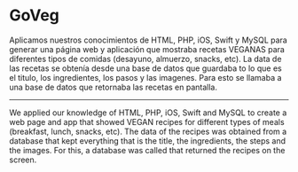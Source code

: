 # GoVeg

Aplicamos nuestros conocimientos de HTML, PHP, iOS, Swift y MySQL para generar una página web y aplicación que mostraba recetas VEGANAS para diferentes tipos de comidas (desayuno, almuerzo, snacks, etc). La data de las recetas se obtenía desde una base de datos que guardaba to lo que es el titulo, los ingredientes, los pasos y las imagenes. Para esto se llamaba a una base de datos que retornaba las recetas en pantalla. 

---

We applied our knowledge of HTML, PHP, iOS, Swift and MySQL to create a web page and app that showed VEGAN recipes for different types of meals (breakfast, lunch, snacks, etc). The data of the recipes was obtained from a database that kept everything that is the title, the ingredients, the steps and the images. For this, a database was called that returned the recipes on the screen.
